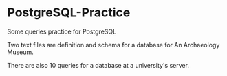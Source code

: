 # PostgreSQL-Practice
Some queries practice for PostgreSQL

Two text files are definition and schema for a database for An Archaeology Museum.

There are also 10 queries for a database at a university's server.
